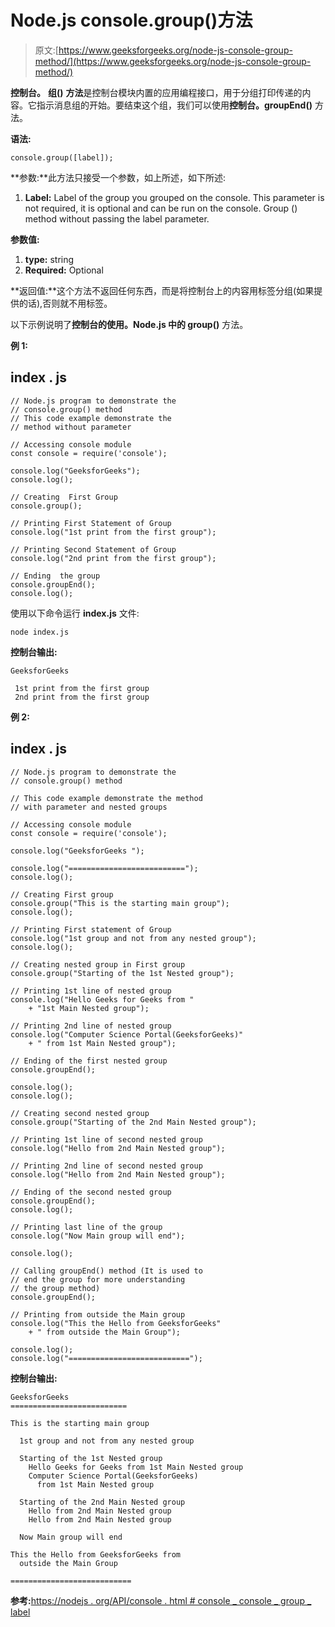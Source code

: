 # Node.js console.group()方法

> 原文:[https://www.geeksforgeeks.org/node-js-console-group-method/](https://www.geeksforgeeks.org/node-js-console-group-method/)

**控制台。** **组()** **方法**是控制台模块内置的应用编程接口，用于分组打印传递的内容。它指示消息组的开始。要结束这个组，我们可以使用**控制台。groupEnd()** 方法。

**语法:**

```
console.group([label]);
```

**参数:**此方法只接受一个参数，如上所述，如下所述:

1.  **Label:** Label of the group you grouped on the console. This parameter is not required, it is optional and can be run on the console. Group () method without passing the label parameter.

**参数值:**

1.  **type:** string
2.  **Required:** Optional

**返回值:**这个方法不返回任何东西，而是将控制台上的内容用标签分组(如果提供的话),否则就不用标签。

以下示例说明了**控制台的使用。Node.js 中的 group()** 方法。

**例 1:**

## index . js

```
// Node.js program to demonstrate the 
// console.group() method 
// This code example demonstrate the
// method without parameter

// Accessing console module 
const console = require('console'); 

console.log("GeeksforGeeks");
console.log();

// Creating  First Group
console.group();

// Printing First Statement of Group 
console.log("1st print from the first group");

// Printing Second Statement of Group 
console.log("2nd print from the first group");

// Ending  the group 
console.groupEnd();
console.log();
```

使用以下命令运行 **index.js** 文件:

```
node index.js
```

**控制台输出:**

```
GeeksforGeeks

 1st print from the first group
 2nd print from the first group

```

**例 2:**

## index . js

```
// Node.js program to demonstrate the 
// console.group() method 

// This code example demonstrate the method
// with parameter and nested groups

// Accessing console module 
const console = require('console');

console.log("GeeksforGeeks ");

console.log("==========================");
console.log();

// Creating First group
console.group("This is the starting main group");
console.log();

// Printing First statement of Group 
console.log("1st group and not from any nested group");
console.log();

// Creating nested group in First group 
console.group("Starting of the 1st Nested group");

// Printing 1st line of nested group
console.log("Hello Geeks for Geeks from "
    + "1st Main Nested group");

// Printing 2nd line of nested group 
console.log("Computer Science Portal(GeeksforGeeks)"
    + " from 1st Main Nested group");

// Ending of the first nested group
console.groupEnd();

console.log();
console.log();

// Creating second nested group 
console.group("Starting of the 2nd Main Nested group");

// Printing 1st line of second nested group
console.log("Hello from 2nd Main Nested group");

// Printing 2nd line of second nested group
console.log("Hello from 2nd Main Nested group");

// Ending of the second nested group
console.groupEnd();
console.log();

// Printing last line of the group
console.log("Now Main group will end");

console.log();

// Calling groupEnd() method (It is used to 
// end the group for more understanding 
// the group method) 
console.groupEnd();

// Printing from outside the Main group
console.log("This the Hello from GeeksforGeeks"
    + " from outside the Main Group");

console.log();
console.log("===========================");
```

**控制台输出:**

```
GeeksforGeeks 
==========================

This is the starting main group

  1st group and not from any nested group

  Starting of the 1st Nested group
    Hello Geeks for Geeks from 1st Main Nested group
    Computer Science Portal(GeeksforGeeks) 
      from 1st Main Nested group

  Starting of the 2nd Main Nested group
    Hello from 2nd Main Nested group
    Hello from 2nd Main Nested group

  Now Main group will end

This the Hello from GeeksforGeeks from 
  outside the Main Group        

===========================

```

**参考:**[https://nodejs . org/API/console . html # console _ console _ group _ label](https://nodejs.org/api/console.html#console_console_group_label)